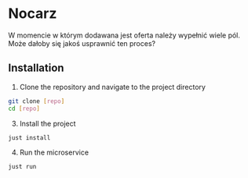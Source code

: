 # Nocarz

W momencie w którym dodawana jest oferta należy wypełnić wiele pól. Może dałoby się jakoś usprawnić ten proces?


## Installation

1. Clone the repository and navigate to the project directory
```bash
git clone [repo]
cd [repo]
```

3. Install the project
```bash
just install
```

4. Run the microservice
```bash
just run
```
